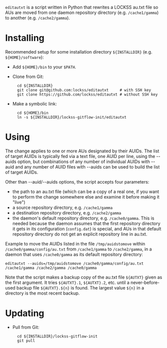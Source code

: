 `editautxt` is a script written in Python that rewrites a LOCKSS au.txt file
so AUs are moved from one daemon repository directory (e.g. `/cache1/gamma`)
to another (e.g. `/cache2/gamma`).

# Installing

Recommended setup for some installation directory `${INSTALLDIR}` (e.g.
`${HOME}/software`):

* Add `${HOME}/bin` to your `$PATH`.

* Clone from Git:

        cd ${INSTALLDIR}
        git clone git@github.com:lockss/editautxt     # with SSH key
        git clone https://github.com/lockss/editautxt # without SSH key

* Make a symbolic link:

        cd ${HOME}/bin
        ln -s ${INSTALLDIR}/lockss-gitflow-init/editautxt

# Using

The change applies to one or more AUs designated by their AUIDs. The list of
target AUIDs is typically fed via a text file, one AUID per line, using the
--auids option, but combinations of any number of individual AUIDs with --auid
and any number of AUID files with --auids can be used to build the list of
target AUIDs.

Other than --auid/--auids options, the script accepts four parameters:

* the path to an au.txt file (which can be a copy of a real one, if you want to
  perform the change somewhere else and examine it before making it "live")
* a source repository directory, e.g. `/cache1/gamma`
* a destination repository directory, e.g. `/cache2/gamma`
* the daemon's default repository directory, e.g. `/cache0/gamma`. This is
  needed because the daemon assumes that the first repository directory it gets
  in its configuration (`config.dat`) is special, and AUs in that default
  repository directory do not get an explicit repository line in au.txt.
  
Example to move the AUIDs listed in the file `/tmp/auidstomove` within
`/cache0/gamma/config/au.txt` from `/cache1/gamma` to `/cache2/gamma`,
in a daemon that uses `/cache0/gamma` as its default repository directory: 

    editautxt --auids=/tmp/auidstomove /cache0/gamma/config/au.txt /cache1/gamma /cache2/gamma /cache0/gamma 

Note that the script makes a backup copy of the au.txt file `${AUTXT}` given as
the first argument. It tries `${AUTXT}.1`, `${AUTXT}.2`, etc. until a
never-before-used backup file `${AUTXT}.${n}` is found. The largest value
`${n}` in a directory is the most recent backup.

# Updating

* Pull from Git:

        cd ${INSTALLDIR}/lockss-gitflow-init
        git pull